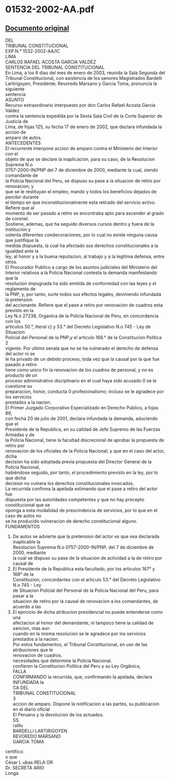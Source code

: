 
01532-2002-AA.pdf
=================
  
[Documento original](https://tc.gob.pe/jurisprudencia/2003/01532-2002-AA.pdf)  
---  
DEL  
TRIBUNAL CONSTITUCIONAL  
EXP.N.° 1532-2002-AA/IC  
LIMA  
CARLOS RAFAEL ACOSTA GARCIA VALDEZ  
SENTENCIA DEL TRIBUNAL CONSTITUCIONAL  
En Lima, a los 6 dias del mes de enero de 2003, reunida la Sala Segunda del  
Tribunal Constitucional, con asistencia de los senores Magistrados Bardelli  
Lartirigoyen, Presidente; Revoredo Marsano y Garcia Toma, pronuncia la siguiente  
sentencia  
ASUNTO  
Recurso extraordinario interpuesto por don Carlos Rafael Acosta Garcia Valdez  
contra la sentencia expedida por la Sexta Sala Civil de la Corte Superior de Justicia de  
Lima, de fojas 125, su fecha 17 de enero de 2002, que declara infundada la accion de  
amparo de autos.  
ANTECEDENTES  
El recurrente interpone accion de amparo contra el Ministerio del Interior con el  
objeto de que se declare la inaplicacion, para su caso, de la Resolucion Suprema N.o  
0757-2000-IN/PNP del 7 de diciembre de 2000, mediante la cual, siendo comandante de  
la Policia Nacional del Peru, se dispuso su pase a la situacion de retiro por renovacion; y  
que se le restituyan el empleo, mando y todos los beneficios dejados de percibir durante  
el tiempo en que inconstitucionalmente esta retirado del servicio activo. Refiere que al  
momento de ser pasado a retiro se encontraba apto para ascender al grado de coronel.  
Sostiene, ademas, que ha seguido diversos cursos dentro y fuera de la institucion y  
ostenta diferentes condecoraciones, por lo cual no existe ninguna causa que justifique la  
medida dispuesta, la cual ha afectado sus derechos constitucionales a la igualdad ante la  
ley, al honor y a la buena reputacion, al trabajo y a la legitima defensa, entre otros.  
El Procurador Publico a cargo de los asuntos judiciales del Ministerio del  
Interior relativos a la Policia Nacional contesta la demanda manifestando que la  
resolucion impugnada ha sido emitida de conformidad con las leyes y el reglamento de  
la PNP, y, por tanto, surte todos sus efectos legales, deviniendo infundada la pretension  
del accionante. Refiere que el pase a retiro por renovacion de cuadros esta previsto en la  
Ley N.o 27238, Organica de la Policia Nacional de Peru, en concordancia con los  
articulos 50.°, literal c) y 53.° del Decreto Legislativo N.o 745 - Ley de Situacion  
Policial del Personal de la PNP,y el articulo 168.° de la Constitucion Politica  
2  
vigente. Por ultimo senala que no se ha vulnerado el derecho de defensa del actor ni se  
le ha privado de un debido proceso, toda vez que la causal por la que fue pasado a retiro  
tiene como unico fin la renovacion de los cuadros de personal, y no es producto de un  
proceso administrativo disciplinario en el cual haya sido acusado 0 se le cuestione su  
preparacion, honor, conducta 0 profesionalismo; incluso se le agradece por los servicios  
prestados a la nacion.  
El Primer Juzgado Corporativo Especializado en Derecho Publico, a fojas 89,  
con fecha 20 de julio de 2001, declara infundada la demanda, aduciendo que el  
Presidente de la Republica, en su calidad de Jefe Supremo de las Fuerzas Armadas y de  
la Policia Nacional, tiene la facultad discrecional de aprobar la propuesta de retiro por  
renovacion de los oficiales de la Policia Nacional; y que en el caso del actor, dicha  
decision ha sido adoptada previa propuesta del Director General de la Policia Nacional,  
habiéndose seguido, por tanto, el procedimiento previsto en la ley, por lo que dicha  
decision no vulnera los derechos constitucionales invocados.  
La recurrida confirma la apelada estimando que el pase a retiro del actor fue  
dispuesta por las autoridades competentes y que no hay precepto constitucional que se  
oponga a esta modalidad de prescindencia de servicios, por lo que en el caso de autos no  
se ha producido vulneracion de derecho constitucional alguno.  
FUNDAMENTOS  
1. De autos se advierte que la pretension del actor es que sea declarada inaplicable la  
Resolucion Suprema N.o 0757-2000-IN/PNP, del 7 de diciembre de 2000, mediante  
la cual se dispuso su pase de la situacion de actividad a la de retiro por causal de  
2. El Presidente de la Republica esta facultado, por los articulos 167° y 168° de la  
Constitucion, concordantes con el articulo 53.° del Decreto Legislativo N.o 745 - Ley  
de Situacion Policial del Personal de la Policia Nacional del Peru, para pasar a la  
situacion de retiro por la causal de renovacion a los comandantes, de acuerdo a las  
3. El ejercicio de dicha atribucion presidencial no puede entenderse como una  
afectacion al honor del demandante, ni tampoco tiene la calidad de sancion, mas aun  
cuando en la misma resolucion se le agradece por los servicios prestados a la nacion.  
Por estos fundamentos, el Tribunal Constitucional, en uso de las atribuciones que le  
renovacion de cuadros.  
necesidades que determine la Policia Nacional.  
confieren la Constitucion Politica del Peru y su Ley Orgânica,  
FALLA  
CONFIRMANDO la recurrida, que, confirmando la apelada, declara INFUNDADA la  
CA DEL  
TRIBUNAL CONSTITUCIONAL  
3  
accion de amparo. Dispone la notificacion a las partes, su publicacion en el diario oficial  
El Peruano y la devolucion de los actuados.  
SS.  
ralllu  
BARDELLI LARTIRIGOYEN  
REVOREDO MARSANO  
GARCIA TOMA  
  
certifico:  
o que  
César  L ubas RELA OR  
Dr. SECRETA ARIO  
Longa